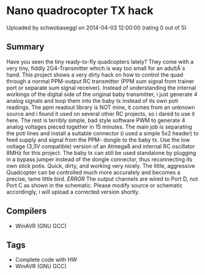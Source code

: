 # Nano quadrocopter TX hack

Uploaded by schwobaseggl on 2014-04-03 12:00:00 (rating 0 out of 5)

## Summary

Have you seen the tiny ready-to-fly quadcopters lately? They come with a very tiny, fiddly 2G4-Transmitter which is way too small for an adultÂ´s hand. This project shows a very dirty hack on how to control the quad through a normal PPM-output RC transmitter (PPM sum signal from trainer port or separate sum signal receiver). Instead of understanding the internal workings of the digital side of the original baby transmitter, i just generate 4 analog signals and loop them into the baby tx instead of its own poti readings. The ppm readout library is NOT mine, it comes from an unknown source and i found it used on several other RC projects, so i dared to use it here. The rest is terribly simple, bad style software PWM to generate 4 analog voltages pieced together in 15 minutes. The main job is separating the poti lines and install a suitable connector (i used a simple 5x2 header) to feed supply and signal from the PPM- dongle to the baby tx. Use the low voltage (3,3V compatible) version of an Atmega8 and internal RC oscillator 8MHz for this project. The baby tx can still be used standalone by plugging in a bypass jumper instead of the dongle connector, thus reconnecting its own stick potis. Quick, dirty, and working very nicely. The little, aggressive Quadcopter can be controlled much more accurately and becomes a precise, tame little bird. *ERROR* The output channels are wired to Port D, not Port C as shown in the schematic. Please modify source or schematic accordingly, i will upload a corrected version shortly.

## Compilers

- WinAVR (GNU GCC)

## Tags

- Complete code with HW
- WinAVR (GNU GCC)
